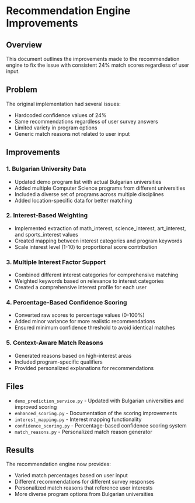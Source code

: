 # Recommendation Engine Improvements

## Overview
This document outlines the improvements made to the recommendation engine to fix the issue with consistent 24% match scores regardless of user input.

## Problem
The original implementation had several issues:
- Hardcoded confidence values of 24%
- Same recommendations regardless of user survey answers
- Limited variety in program options
- Generic match reasons not related to user input

## Improvements

### 1. Bulgarian University Data
- Updated demo program list with actual Bulgarian universities
- Added multiple Computer Science programs from different universities
- Included a diverse set of programs across multiple disciplines
- Added location-specific data for better matching

### 2. Interest-Based Weighting
- Implemented extraction of math_interest, science_interest, art_interest, and sports_interest values
- Created mapping between interest categories and program keywords
- Scale interest level (1-10) to proportional score contribution

### 3. Multiple Interest Factor Support
- Combined different interest categories for comprehensive matching
- Weighted keywords based on relevance to interest categories
- Created a comprehensive interest profile for each user

### 4. Percentage-Based Confidence Scoring
- Converted raw scores to percentage values (0-100%)
- Added minor variance for more realistic recommendations
- Ensured minimum confidence threshold to avoid identical matches

### 5. Context-Aware Match Reasons
- Generated reasons based on high-interest areas
- Included program-specific qualifiers
- Provided personalized explanations for recommendations

## Files
- `demo_prediction_service.py` - Updated with Bulgarian universities and improved scoring
- `enhanced_scoring.py` - Documentation of the scoring improvements
- `interest_mapping.py` - Interest mapping functionality
- `confidence_scoring.py` - Percentage-based confidence scoring system
- `match_reasons.py` - Personalized match reason generator

## Results
The recommendation engine now provides:
- Varied match percentages based on user input
- Different recommendations for different survey responses
- Personalized match reasons that reference user interests
- More diverse program options from Bulgarian universities 